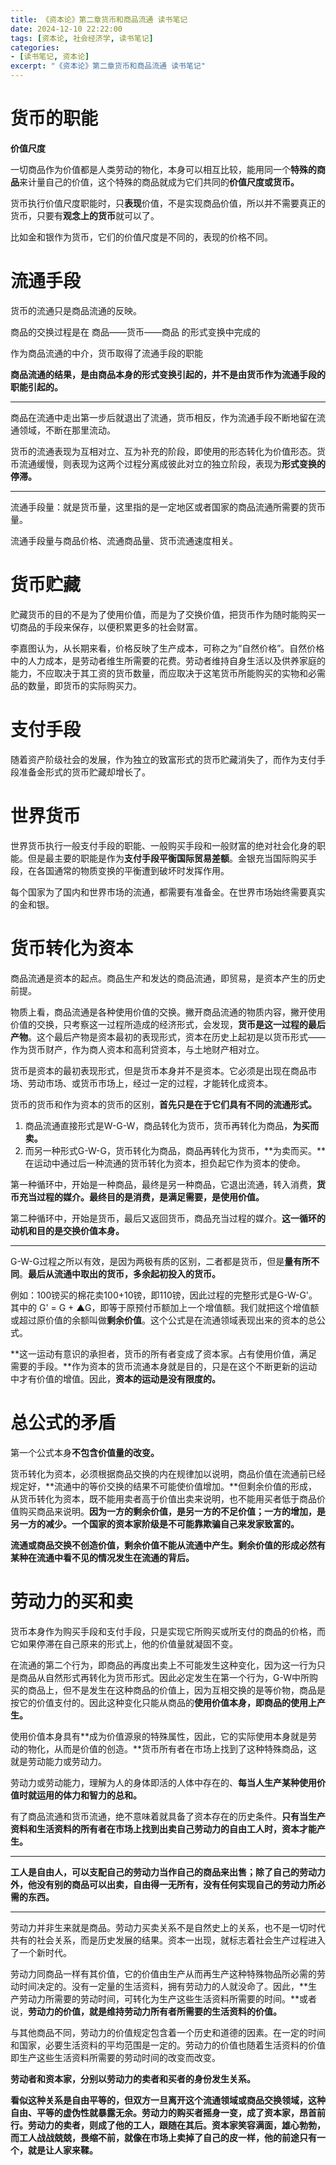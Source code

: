 ```yaml
---
title: 《资本论》第二章货币和商品流通 读书笔记
date: 2024-12-10 22:22:00
tags: [资本论, 社会经济学, 读书笔记]
categories:
- [读书笔记, 资本论]
excerpt: "《资本论》第二章货币和商品流通 读书笔记"
---
```


# 货币的职能
**价值尺度**

一切商品作为价值都是人类劳动的物化，本身可以相互比较，能用同一个**特殊的商品**来计量自己的价值，这个特殊的商品就成为它们共同的**价值尺度或货币。**

货币执行价值尺度职能时，只**表现**价值，不是实现商品价值，所以并不需要真正的货币，只要有**观念上的货币**就可以了。

比如金和银作为货币，它们的价值尺度是不同的，表现的价格不同。

# 流通手段
货币的流通只是商品流通的反映。

商品的交换过程是在 商品——货币——商品 的形式变换中完成的

作为商品流通的中介，货币取得了流通手段的职能



**商品流通的结果，是由商品本身的形式变换引起的，并不是由货币作为流通手段的职能引起的。**

****

商品在流通中走出第一步后就退出了流通，货币相反，作为流通手段不断地留在流通领域，不断在那里流动。



货币的流通表现为互相对立、互为补充的阶段，即使用的形态转化为价值形态。货币流通缓慢，则表现为这两个过程分离成彼此对立的独立阶段，表现为**形式变换的停滞。**

****

流通手段量：就是货币量，这里指的是一定地区或者国家的商品流通所需要的货币量。

流通手段量与商品价格、流通商品量、货币流通速度相关。

# 货币贮藏
贮藏货币的目的不是为了使用价值，而是为了交换价值，把货币作为随时能购买一切商品的手段来保存，以便积累更多的社会财富。



李嘉图认为，从长期来看，价格反映了生产成本，可称之为“自然价格”。自然价格中的人力成本，是劳动者维生所需要的花费。劳动者维持自身生活以及供养家庭的能力，不应取决于其工资的货币数量，而应取决于这笔货币所能购买的实物和必需品的数量，即货币的实际购买力。

# 支付手段
随着资产阶级社会的发展，作为独立的致富形式的货币贮藏消失了，而作为支付手段准备金形式的货币贮藏却增长了。

# 世界货币
世界货币执行一般支付手段的职能、一般购买手段和一般财富的绝对社会化身的职能。但是最主要的职能是作为**支付手段平衡国际贸易差额**。金银充当国际购买手段，在各国通常的物质变换的平衡遭到破坏时发挥作用。

每个国家为了国内和世界市场的流通，都需要有准备金。在世界市场始终需要真实的金和银。

# 货币转化为资本
商品流通是资本的起点。商品生产和发达的商品流通，即贸易，是资本产生的历史前提。

物质上看，商品流通是各种使用价值的交换。撇开商品流通的物质内容，撇开使用价值的交换，只考察这一过程所造成的经济形式，会发现，**货币是这一过程的最后产物**。这个最后产物是资本最初的表现形式，资本在历史上起初是以货币形式——作为货币财产，作为商人资本和高利贷资本，与土地财产相对立。



货币是资本的最初表现形式，但是货币本身并不是资本。它必须是出现在商品市场、劳动市场、或货币市场上，经过一定的过程，才能转化成资本。



货币的货币和作为资本的货币的区别，**首先只是在于它们具有不同的流通形式。**

1. 商品流通直接形式是W-G-W，商品转化为货币，货币再转化为商品，**为买而卖。**
2. 而另一种形式G-W-G，货币转化为商品，商品再转化为货币，**为卖而买。**在运动中通过后一种流通的货币转化为资本，担负起它作为资本的使命。



第一种循环中，开始是一种商品，最终是另一种商品，它退出流通，转入消费，**货币充当过程的媒介。最终目的是消费，是满足需要，是使用价值。**

第二种循环中，开始是货币，最后又返回货币，商品充当过程的媒介。**这一循环的动机和目的是交换价值本身。**

****

G-W-G过程之所以有效，是因为两极有质的区别，二者都是货币，但是**量有所不同**。**最后从流通中取出的货币，多余起初投入的货币。**

例如：100镑买的棉花卖100+10镑，即110镑，因此过程的完整形式是G-W-G'。其中的 G' = G + ▲G，即等于原预付币额加上一个增值额。我们就把这个增值额或超过原价值的余额叫做**剩余价值**。这个公式是在流通领域表现出来的资本的总公式。

**这一运动有意识的承担者，货币的所有者变成了资本家。占有使用价值，满足需要的手段。**作为资本的货币流通本身就是目的，只是在这个不断更新的运动中才有价值的增值。因此，**资本的运动是没有限度的。**

# 总公式的矛盾
第一个公式本身**不包含价值量的改变。**

货币转化为资本，必须根据商品交换的内在规律加以说明，商品价值在流通前已经规定好，**流通中的等价交换的结果不可能使价值增加。**但剩余价值的形成，从货币转化为资本，既不能用卖者高于价值出卖来说明，也不能用买者低于商品价值购买商品来说明。**因为一方的剩余价值，是另一方的不足价值；一方的增加，是另一方的减少。一个国家的资本家阶级是不可能靠欺骗自己来发家致富的。**



**流通或商品交换不创造价值，剩余价值不能从流通中产生。**剩余价值的形成必然有某种在流通中**看不见的情况发生在流通的背后。**

# 劳动力的买和卖
货币本身作为购买手段和支付手段，只是实现它所购买或所支付的商品的价格，而它如果停滞在自己原来的形式上，他的价值量就凝固不变。

在流通的第二个行为，即商品的再度出卖上不可能发生这种变化，因为这一行为只是商品从自然形式再转化为货币形式。因此必定发生在第一个行为，G-W中所购买的商品上，但不是发生在这种商品的价值上，因为互相交换的是等价物，商品是按它的价值支付的。因此这种变化只能从商品的**使用价值本身，即商品的使用上产生。**



使用价值本身具有**成为价值源泉的特殊属性，因此，它的实际使用本身就是劳动的物化，从而是价值的创造。**货币所有者在市场上找到了这种特殊商品，这就是劳动能力或劳动力。



劳动力或劳动能力，理解为人的身体即活的人体中存在的、**每当人生产某种使用价值时就运用的体力和智力的总和。**



有了商品流通和货币流通，绝不意味着就具备了资本存在的历史条件。**只有当生产资料和生活资料的所有者在市场上找到出卖自己劳动力的自由工人时，资本才能产生。**

****

**工人是自由人，可以支配自己的劳动力当作自己的商品来出售；除了自己的劳动力外，他没有别的商品可以出卖，自由得一无所有，没有任何实现自己的劳动力所必需的东西。**

****

劳动力并非生来就是商品。劳动力买卖关系不是自然史上的关系，也不是一切时代共有的社会关系，而是历史发展的结果。资本一出现，就标志着社会生产过程进入了一个新时代。



劳动力同商品一样有其价值，它的价值由生产从而再生产这种特殊物品所必需的劳动时间决定的。没有一定量的生活资料，拥有劳动力的人就没命了。因此，**生产劳动力所需要的劳动时间，可转化为生产这些生活资料所需要的时间。**或者说，**劳动力的价值，就是维持劳动力所有者所需要的生活资料的价值。**

与其他商品不同，劳动力的价值规定包含着一个历史和道德的因素。在一定的时间和国家，必要生活资料的平均范围是一定的。劳动力的价值也随着生活资料的价值即生产这些生活资料所需要的劳动时间的改变而改变。



**劳动者和资本家，分别以劳动力的卖者和买者的身份发生关系。**

**看似这种关系是自由平等的，但双方一旦离开这个流通领域或商品交换领域，这种自由、平等的虚伪性就暴露无余。劳动力的购买者摇身一变，成了资本家，昂首前行。劳动力的卖者，则成了他的工人，跟随在其后。资本家笑容满面，雄心勃勃，而工人战战兢兢，畏缩不前，就像在市场上卖掉了自己的皮一样，他的前途只有一个，就是让人家来鞣。**

